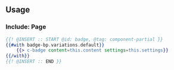 ## Usage

### Include: Page

``` hbs
{{! @INSERT :: START @id: badge, @tag: component-partial }}
{{#with badge-bp.variations.default}}
    {{> c-badge content=this.content settings=this.settings}}
{{/with}}
{{! @INSERT :: END }}